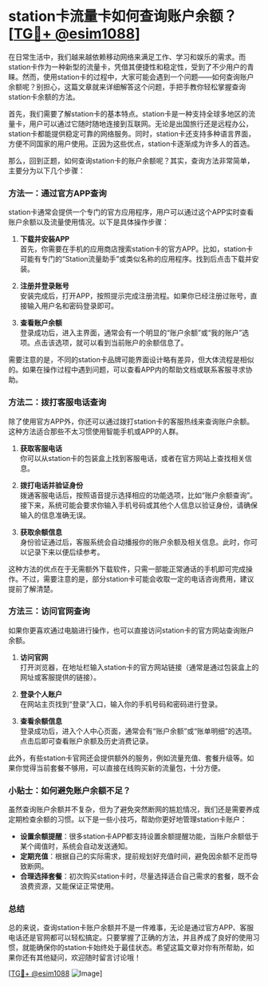 # station卡流量卡如何查询账户余额？[[TG💪+ @esim1088](https://t.me/s/esim1088)]

在日常生活中，我们越来越依赖移动网络来满足工作、学习和娱乐的需求。而station卡作为一种新型的流量卡，凭借其便捷性和稳定性，受到了不少用户的青睐。然而，使用station卡的过程中，大家可能会遇到一个问题——如何查询账户余额呢？别担心，这篇文章就来详细解答这个问题，手把手教你轻松掌握查询station卡余额的方法。

首先，我们需要了解station卡的基本特点。station卡是一种支持全球多地区的流量卡，用户可以通过它随时随地连接到互联网。无论是出国旅行还是远程办公，station卡都能提供稳定可靠的网络服务。同时，station卡还支持多种语言界面，方便不同国家的用户使用。正因为这些优点，station卡逐渐成为许多人的首选。

那么，回到正题，如何查询station卡的账户余额呢？其实，查询方法非常简单，主要分为以下几个步骤：

### 方法一：通过官方APP查询

station卡通常会提供一个专门的官方应用程序，用户可以通过这个APP实时查看账户余额以及流量使用情况。以下是具体操作步骤：

1. **下载并安装APP**  
   首先，你需要在手机的应用商店搜索station卡的官方APP。比如，station卡可能有专门的“Station流量助手”或类似名称的应用程序。找到后点击下载并安装。

2. **注册并登录账号**  
   安装完成后，打开APP，按照提示完成注册流程。如果你已经注册过账号，直接输入用户名和密码登录即可。

3. **查看账户余额**  
   登录成功后，进入主界面，通常会有一个明显的“账户余额”或“我的账户”选项。点击该选项，就可以看到当前账户的余额信息了。

需要注意的是，不同的station卡品牌可能界面设计略有差异，但大体流程是相似的。如果在操作过程中遇到问题，可以查看APP内的帮助文档或联系客服寻求协助。

### 方法二：拨打客服电话查询

除了使用官方APP外，你还可以通过拨打station卡的客服热线来查询账户余额。这种方法适合那些不太习惯使用智能手机或APP的人群。

1. **获取客服电话**  
   你可以从station卡的包装盒上找到客服电话，或者在官方网站上查找相关信息。

2. **拨打电话并验证身份**  
   拨通客服电话后，按照语音提示选择相应的功能选项，比如“账户余额查询”。接下来，系统可能会要求你输入手机号码或其他个人信息以验证身份，请确保输入的信息准确无误。

3. **获取余额信息**  
   身份验证通过后，客服系统会自动播报你的账户余额及相关信息。此时，你可以记录下来以便后续参考。

这种方法的优点在于无需额外下载软件，只需一部能正常通话的手机即可完成操作。不过，需要注意的是，部分station卡可能会收取一定的电话咨询费用，建议提前了解清楚。

### 方法三：访问官网查询

如果你更喜欢通过电脑进行操作，也可以直接访问station卡的官方网站查询账户余额。

1. **访问官网**  
   打开浏览器，在地址栏输入station卡的官方网站链接（通常是通过包装盒上的网址或客服提供的链接）。

2. **登录个人账户**  
   在网站主页找到“登录”入口，输入你的手机号码和密码进行登录。

3. **查看余额信息**  
   登录成功后，进入个人中心页面，通常会有“账户余额”或“账单明细”的选项。点击后即可查看账户余额及历史消费记录。

此外，有些station卡官网还会提供额外的服务，例如流量充值、套餐升级等。如果你觉得当前套餐不够用，可以直接在线购买新的流量包，十分方便。

### 小贴士：如何避免账户余额不足？

虽然查询账户余额并不复杂，但为了避免突然断网的尴尬情况，我们还是需要养成定期检查余额的习惯。以下是一些小技巧，帮助你更好地管理station卡账户：

- **设置余额提醒**：很多station卡APP都支持设置余额提醒功能，当账户余额低于某个阈值时，系统会自动发送通知。
- **定期充值**：根据自己的实际需求，提前规划好充值时间，避免因余额不足而导致断网。
- **合理选择套餐**：初次购买station卡时，尽量选择适合自己需求的套餐，既不会浪费资源，又能保证正常使用。

### 总结

总的来说，查询station卡账户余额并不是一件难事，无论是通过官方APP、客服电话还是官网都可以轻松搞定。只要掌握了正确的方法，并且养成了良好的使用习惯，就能确保你的station卡始终处于最佳状态。希望这篇文章对你有所帮助，如果你还有其他疑问，欢迎随时留言讨论哦！

[[TG💪+ @esim1088](https://t.me/s/esim1088) ![Image](https://i.postimg.cc/4NQfJmqS/Snipaste-2025-05-13-00-14-12.png)]